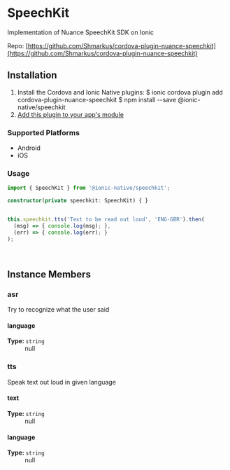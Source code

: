# SpeechKit 


Implementation of Nuance SpeechKit SDK on Ionic


Repo: [https://github.com/Shmarkus/cordova-plugin-nuance-speechkit](https://github.com/Shmarkus/cordova-plugin-nuance-speechkit)



## Installation 

<ol>
<li>Install the Cordova and Ionic Native plugins:
<code-block language="shell">$ ionic cordova plugin add cordova-plugin-nuance-speechkit
$ npm install --save @ionic-native/speechkit
</code-block>
</li>
<li><a href="/docs/native/#Add_Plugins_to_Your_App_Module">Add this plugin to your app's module</a></li>
</ol>



### Supported Platforms

* Android
* iOS




### Usage


```typescript
import { SpeechKit } from '@ionic-native/speechkit';

constructor(private speechkit: SpeechKit) { }


this.speechkit.tts('Text to be read out loud', 'ENG-GBR').then(
  (msg) => { console.log(msg); },
  (err) => { console.log(err); }
);
```




<p><br></p>

## Instance Members

### asr

Try to recognize what the user said

<dl>
<dt><h4>language</h4><strong>Type: </strong><code>string</code></dt>
<dd>null</dd>
</dl>

### tts

Speak text out loud in given language

<dl>
<dt><h4>text</h4><strong>Type: </strong><code>string</code></dt>
<dd>null</dd><dt><h4>language</h4><strong>Type: </strong><code>string</code></dt>
<dd>null</dd>
</dl>

<p><br></p>

